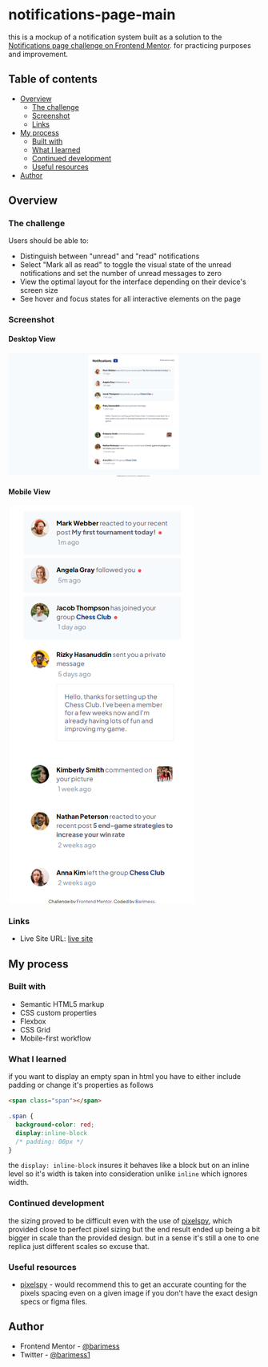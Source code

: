 # notifications-page-main
 this is a mockup of a notification system built as a solution to the [Notifications page challenge on Frontend Mentor](https://www.frontendmentor.io/challenges/notifications-page-DqK5QAmKbC). for practicing purposes and improvement.

## Table of contents

- [Overview](#overview)
  - [The challenge](#the-challenge)
  - [Screenshot](#screenshot)
  - [Links](#links)
- [My process](#my-process)
  - [Built with](#built-with)
  - [What I learned](#what-i-learned)
  - [Continued development](#continued-development)
  - [Useful resources](#useful-resources)
- [Author](#author)

## Overview

### The challenge

Users should be able to:

- Distinguish between "unread" and "read" notifications
- Select "Mark all as read" to toggle the visual state of the unread notifications and set the number of unread messages to zero
- View the optimal layout for the interface depending on their device's screen size
- See hover and focus states for all interactive elements on the page

### Screenshot

#### Desktop View
![.](./solution/desktop-solution.png)

#### Mobile View
![.](./solution/mobile-solution.png)

### Links

- Live Site URL: [live site](https://barimess.github.io/notifications-page-main)

## My process

### Built with

- Semantic HTML5 markup
- CSS custom properties
- Flexbox
- CSS Grid
- Mobile-first workflow

### What I learned

if you want to display an empty span in html you have to either include padding or change it's properties as follows

```html
<span class="span"></span>
```
```css
.span {
  background-color: red;
  display:inline-block
  /* padding: 00px */
}
```
the `display: inline-block` insures it behaves like a block but on an inline level so it's width is taken into consideration unlike `inline` which ignores width. 

### Continued development

the sizing proved to be difficult even with the use of [pixelspy](https://pixspy.com/), which provided close to perfect pixel sizing but the end result ended up being a bit bigger in scale than the provided design. but in a sense it's still a one to one replica just different scales so excuse that.



### Useful resources

- [pixelspy](https://pixspy.com/) - would recommend this to get an accurate counting for the pixels spacing even on a given image if you don't have the exact design specs or figma files.



## Author

- Frontend Mentor - [@barimess](https://www.frontendmentor.io/profile/barimess)
- Twitter - [@barimess1](https://www.twitter.com/barimess1)

